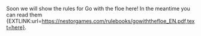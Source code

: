 Soon we will show the rules for Go with the floe here! In the meantime you can read them {EXTLINK:url=https://nestorgames.com/rulebooks/gowiththefloe_EN.pdf,text=here}.
